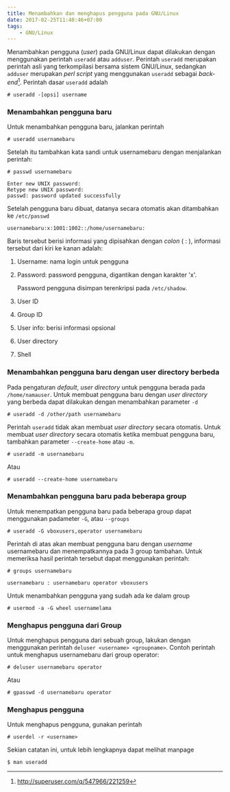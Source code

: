 ```yaml
---
title: Menambahkan dan menghapus pengguna pada GNU/Linux
date: 2017-02-25T11:48:46+07:00
tags:
    - GNU/Linux
---
```


Menambahkan pengguna (_user_) pada GNU/Linux dapat dilakukan dengan mengguna­kan
perintah `useradd` atau `adduser`. Perintah `useradd` merupakan perintah asli
yang terkompilasi bersama sistem GNU/Linux, sedangkan `adduser` merupakan _perl
script_ yang menggunakan `useradd` sebagai _back-end_[^1]. Perintah dasar
`useradd` adalah

```
# useradd -[opsi] username
```

<!--more-->

### Menambahkan pengguna baru

Untuk menambahkan pengguna baru, jalankan perintah

```
# useradd usernamebaru
```

Setelah itu tambahkan kata sandi untuk usernamebaru dengan menjalankan perintah:

```
# passwd usernamebaru
```

```
Enter new UNIX password:
Retype new UNIX password:
passwd: password updated successfully
```

Setelah pengguna baru dibuat, datanya secara otomatis akan ditambahkan ke
`/etc/passwd`

```
usernamebaru:x:1001:1002::/home/usernamebaru:
```

Baris tersebut berisi informasi yang dipisahkan dengan _colon_ ( : ), informasi
tersebut dari kiri ke kanan adalah:

1. Username: nama login untuk pengguna
2. Password: password pengguna, digantikan dengan karakter 'x'.

   Password pengguna disimpan terenkripsi pada `/etc/shadow`.

3. User ID
4. Group ID
5. User info: berisi informasi opsional
6. User directory
7. Shell

### Menambahkan pengguna baru dengan user directory berbeda

Pada pengaturan _default_, _user directory_ untuk pengguna berada pada
`/home/namauser`. Untuk membuat pengguna baru dengan _user directory_ yang
berbeda dapat dilakukan dengan menambahkan parameter `-d`

```
# useradd -d /other/path usernamebaru
```

Perintah `useradd` tidak akan membuat _user directory_ secara otomatis. Untuk
membuat _user directory_ secara otomatis ketika membuat pengguna baru, tambahkan
parameter `--create-home` atau `-m`.

```
# useradd -m usernamebaru
```

Atau

```
# useradd --create-home usernamebaru
```

### Menambahkan pengguna baru pada beberapa group

Untuk menempatkan pengguna baru pada beberapa group dapat menggunakan padameter
`-G`, atau `--groups`

```
# useradd -G vboxusers,operator usernamebaru
```

Perintah di atas akan membuat pengguna baru dengan _username_ usernamebaru dan
menempatkannya pada 3 group tambahan. Untuk memeriksa hasil perintah tersebut
dapat menggunakan perintah:

```
# groups usernamebaru
```

```
usernamebaru : usernamebaru operator vboxusers
```

Untuk menambahkan pengguna yang sudah ada ke dalam group

```
# usermod -a -G wheel usernamelama
```

### Menghapus pengguna dari Group

Untuk menghapus pengguna dari sebuah group, lakukan dengan menggunakan perintah
`deluser <username> <groupname>`. Contoh perintah untuk menghapus usernamebaru
dari group operator:

```
# deluser usernamebaru operator
```

Atau

```
# gpasswd -d usernamebaru operator
```

### Menghapus pengguna

Untuk menghapus pengguna, gunakan perintah

```
# userdel -r <username>
```

Sekian catatan ini, untuk lebih lengkapnya dapat melihat manpage

```
$ man useradd
```

[^1]: http://superuser.com/q/547966/221259
